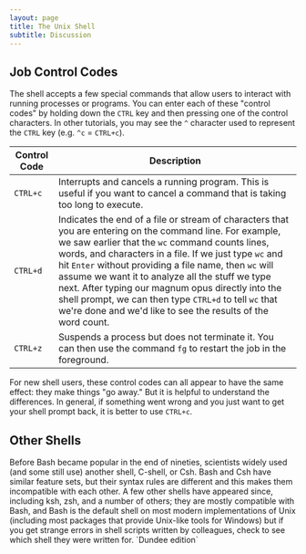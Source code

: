 ```yaml
---
layout: page
title: The Unix Shell
subtitle: Discussion
---
```

## Job Control Codes

The shell accepts a few special commands that allow users to interact
with running processes or programs. You can enter each of these "control
codes" by holding down the `CTRL` key and then pressing one
of the control characters. In other tutorials, you may see the `^`
character used to represent the `CTRL` key (e.g. `^c` =
`CTRL+c`).

| Control Code                 | Description |
|----------------------------- | ------------|
| `CTRL+c` | Interrupts and cancels a running program. This is useful if you want to cancel a command that is taking too long to execute. |
| `CTRL+d` | Indicates the end of a file or stream of characters that you are entering on the command line. For example, we saw earlier that the `wc` command counts lines, words, and characters in a file. If we just type `wc` and hit `Enter` without providing a file name, then `wc` will assume we want it to analyze all the stuff we type next. After typing our magnum opus directly into the shell prompt, we can then type `CTRL+d` to tell `wc` that we're done and we'd like to see the results of the word count. |
| `CTRL+z` | Suspends a process but does not terminate it. You can then use the command `fg` to restart the job in the foreground. |

For new shell users, these control codes can all appear to have
the same effect: they make things "go away." But it is helpful to
understand the differences. In general, if something went wrong and
you just want to get your shell prompt back, it is better to use
`CTRL+c`.


## Other Shells

Before Bash became popular in the end of nineties, scientists widely
used (and some still use) another shell, C-shell, or Csh. Bash and Csh
have similar feature sets, but their syntax rules are different and
this makes them incompatible with each other. A few other shells have
appeared since, including ksh, zsh, and a number of others; they are
mostly compatible with Bash, and Bash is the default shell on most
modern implementations of Unix (including most packages that provide
Unix-like tools for Windows) but if you get strange errors in shell
scripts written by colleagues, check to see which shell they were
written for.
\`Dundee edition\`
